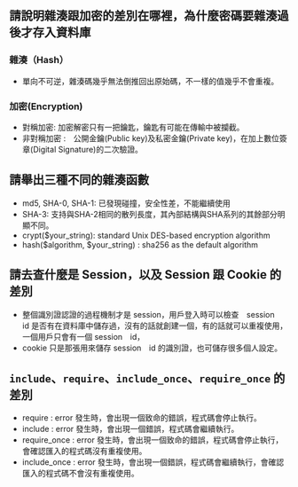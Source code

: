 ## 請說明雜湊跟加密的差別在哪裡，為什麼密碼要雜湊過後才存入資料庫

### 雜湊（Hash）
- 單向不可逆，雜湊碼幾乎無法倒推回出原始碼，不一樣的值幾乎不會重複。

### 加密(Encryption)
- 對稱加密: 加密解密只有一把鑰匙，鑰匙有可能在傳輸中被攔截。
- 非對稱加密 :　公開金鑰(Public key)及私密金鑰(Private key)，在加上數位簽章(Digital Signature)的二次驗證。


## 請舉出三種不同的雜湊函數

- md5, SHA-0, SHA-1: 已發現碰撞，安全性差，不能繼續使用
- SHA-3: 支持與SHA-2相同的散列長度，其內部結構與SHA系列的其餘部分明顯不同。
- crypt($your_string):  standard Unix DES-based encryption algorithm
- hash($algorithm, $your_string) :  sha256 as the default algorithm

## 請去查什麼是 Session，以及 Session 跟 Cookie 的差別


- 整個識別證認證的過程機制才是 session，用戶登入時可以檢查　session　id 是否有在資料庫中儲存過，沒有的話就創建一個，有的話就可以重複使用，一個用戶只會有一個 session　id，
- cookie 只是那張用來儲存 session　id 的識別證，也可儲存很多個人設定。

##  `include`、`require`、`include_once`、`require_once` 的差別
- require : error 發生時，會出現一個致命的錯誤，程式碼會停止執行。
- include : error 發生時，會出現一個錯誤，程式碼會繼續執行。
- require_once :  error 發生時，會出現一個致命的錯誤，程式碼會停止執行，會確認匯入的程式碼沒有重複使用。
- include_once : error 發生時，會出現一個錯誤，程式碼會繼續執行，會確認匯入的程式碼不會沒有重複使用。